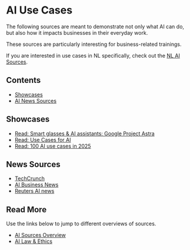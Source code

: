 # AI Use Cases

The following sources are meant to demonstrate not only what AI can do, but also how it 
impacts businesses in their everyday work. 

These sources are particularly interesting for business-related trainings.

If you are interested in use cases in NL specifically, check out the [NL AI Sources](AI_nl).

## Contents

- [Showcases](#showcases)
- [AI News Sources](#news-sources)

## Showcases

- [Read: Smart glasses & AI assistants: Google Project Astra](https://www.youtube.com/watch?v=nXVvvRhiGjI)
- [Read: Use Cases for AI](https://usecasesfor.ai/)
- [Read: 100 AI use cases in 2025](https://research.aimultiple.com/ai-usecases/)

## News Sources

- [TechCrunch](https://techcrunch.com/category/artificial-intelligence/)
- [AI Business News](https://aibusiness.com/)
- [Reuters AI news](https://www.reuters.com/technology/artificial-intelligence/)

## Read More

Use the links below to jump to different overviews of sources.

- [AI Sources Overview](AI_sources)
- [AI Law & Ethics](AI_ethics)